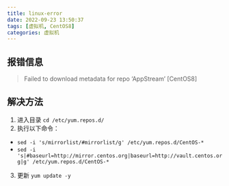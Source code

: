 ```yaml
---
title: linux-error
date: 2022-09-23 13:50:37
tags: [虚拟机, CentOS8]
categories: 虚拟机
---
```


## 报错信息

> Failed to download metadata for repo ‘AppStream’ [CentOS8]

## 解决方法

1. 进入目录 `cd /etc/yum.repos.d/`
2. 执行以下命令：

- `sed -i 's/mirrorlist/#mirrorlist/g' /etc/yum.repos.d/CentOS-*`
- `sed -i 's|#baseurl=http://mirror.centos.org|baseurl=http://vault.centos.org|g' /etc/yum.repos.d/CentOS-*`

3. 更新 `yum update -y`
